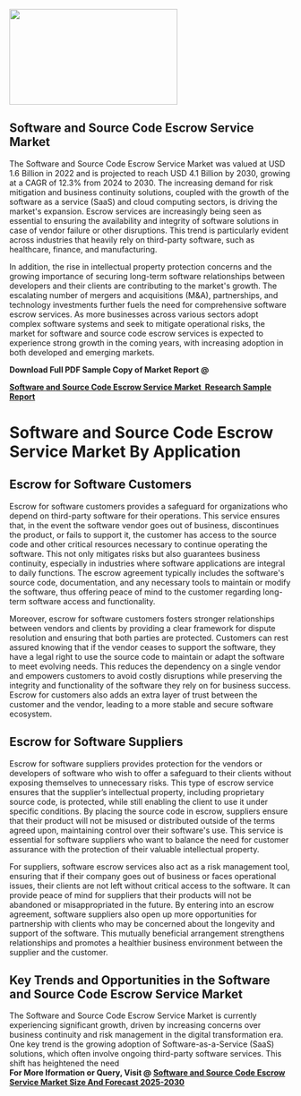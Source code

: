 <p><img class="alignnone size-medium wp-image-20088" src="https://ffe5etoiles.com/wp-content/uploads/2024/12/MST1-300x171.png" alt="" width="300" height="171" /></p><p> <h2>Software and Source Code Escrow Service Market </h2><p>The Software and Source Code Escrow Service Market was valued at USD 1.6 Billion in 2022 and is projected to reach USD 4.1 Billion by 2030, growing at a CAGR of 12.3% from 2024 to 2030. The increasing demand for risk mitigation and business continuity solutions, coupled with the growth of the software as a service (SaaS) and cloud computing sectors, is driving the market's expansion. Escrow services are increasingly being seen as essential to ensuring the availability and integrity of software solutions in case of vendor failure or other disruptions. This trend is particularly evident across industries that heavily rely on third-party software, such as healthcare, finance, and manufacturing.</p><p>In addition, the rise in intellectual property protection concerns and the growing importance of securing long-term software relationships between developers and their clients are contributing to the market's growth. The escalating number of mergers and acquisitions (M&A), partnerships, and technology investments further fuels the need for comprehensive software escrow services. As more businesses across various sectors adopt complex software systems and seek to mitigate operational risks, the market for software and source code escrow services is expected to experience strong growth in the coming years, with increasing adoption in both developed and emerging markets.</p></p><p><strong>Download Full PDF Sample Copy of Market Report @</strong></p><p><strong><a href="https://www.verifiedmarketreports.com/download-sample/?rid=287482&utm_source=Sites-google&utm_medium=265" target="_blank">Software and Source Code Escrow Service Market &nbsp;Research Sample Report</a></strong></p><p><h1>Software and Source Code Escrow Service Market By Application</h1><h2>Escrow for Software Customers</h2><p>Escrow for software customers provides a safeguard for organizations who depend on third-party software for their operations. This service ensures that, in the event the software vendor goes out of business, discontinues the product, or fails to support it, the customer has access to the source code and other critical resources necessary to continue operating the software. This not only mitigates risks but also guarantees business continuity, especially in industries where software applications are integral to daily functions. The escrow agreement typically includes the software's source code, documentation, and any necessary tools to maintain or modify the software, thus offering peace of mind to the customer regarding long-term software access and functionality.</p><p>Moreover, escrow for software customers fosters stronger relationships between vendors and clients by providing a clear framework for dispute resolution and ensuring that both parties are protected. Customers can rest assured knowing that if the vendor ceases to support the software, they have a legal right to use the source code to maintain or adapt the software to meet evolving needs. This reduces the dependency on a single vendor and empowers customers to avoid costly disruptions while preserving the integrity and functionality of the software they rely on for business success. Escrow for customers also adds an extra layer of trust between the customer and the vendor, leading to a more stable and secure software ecosystem.</p><h2>Escrow for Software Suppliers</h2><p>Escrow for software suppliers provides protection for the vendors or developers of software who wish to offer a safeguard to their clients without exposing themselves to unnecessary risks. This type of escrow service ensures that the supplier’s intellectual property, including proprietary source code, is protected, while still enabling the client to use it under specific conditions. By placing the source code in escrow, suppliers ensure that their product will not be misused or distributed outside of the terms agreed upon, maintaining control over their software's use. This service is essential for software suppliers who want to balance the need for customer assurance with the protection of their valuable intellectual property.</p><p>For suppliers, software escrow services also act as a risk management tool, ensuring that if their company goes out of business or faces operational issues, their clients are not left without critical access to the software. It can provide peace of mind for suppliers that their products will not be abandoned or misappropriated in the future. By entering into an escrow agreement, software suppliers also open up more opportunities for partnership with clients who may be concerned about the longevity and support of the software. This mutually beneficial arrangement strengthens relationships and promotes a healthier business environment between the supplier and the customer.</p><h2>Key Trends and Opportunities in the Software and Source Code Escrow Service Market</h2><p>The Software and Source Code Escrow Service Market is currently experiencing significant growth, driven by increasing concerns over business continuity and risk management in the digital transformation era. One key trend is the growing adoption of Software-as-a-Service (SaaS) solutions, which often involve ongoing third-party software services. This shift has heightened the need<strong><br />For More Iformation or Query, Visit @ <a href="https://www.verifiedmarketreports.com/product/software-and-source-code-escrow-service-market/" target="_blank">Software and Source Code Escrow Service Market Size And Forecast 2025-2030</a></strong></p>
